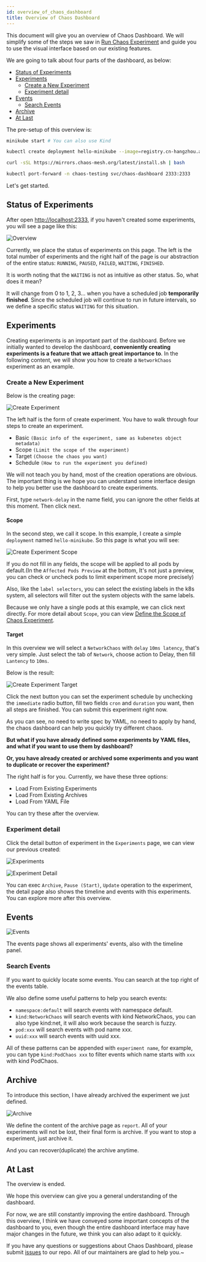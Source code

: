 ```yaml
---
id: overview_of_chaos_dashboard
title: Overview of Chaos Dashboard
---
```


This document will give you an overview of Chaos Dashboard. We will simplify some of the steps we saw in [Run Chaos Experiment](run_chaos_experiment) and guide you to use the visual interface based on our existing features.

We are going to talk about four parts of the dashboard, as below:

- [Status of Experiments](#status-of-experiments)
- [Experiments](#experiments)
  - [Create a New Experiment](#create-a-new-experiment)
  - [Experiment detail](#experiment-detail)
- [Events](#events)
  - [Search Events](#search-events)
- [Archive](#archive)
- [At Last](#at-last)

The pre-setup of this overview is:

```bash
minikube start # You can also use Kind

kubectl create deployment hello-minikube --image=registry.cn-hangzhou.aliyuncs.com/google_containers/echoserver:1.10

curl -sSL https://mirrors.chaos-mesh.org/latest/install.sh | bash

kubectl port-forward -n chaos-testing svc/chaos-dashboard 2333:2333
```

Let's get started.

## Status of Experiments

After open <http://localhost:2333>, if you haven't created some experiments, you will see a page like this:

![Overview](/img/chaos-dashboard/overview.png)

Currently, we place the status of experiments on this page. The left is the total number of experiments and the right half of the page is our abstraction of the entire status: `RUNNING`, `PAUSED`, `FAILED`, `WAITING`, `FINISHED`.

It is worth noting that the `WAITING` is not as intuitive as other status. So, what does it mean?

It will change from 0 to 1, 2, 3... when you have a scheduled job **temporarily finished**. Since the scheduled job will continue to run in future intervals, so we define a specific status `WAITING` for this situation.

## Experiments

Creating experiments is an important part of the dashboard. Before we initially wanted to develop the dashboard, **conveniently creating experiments is a feature that we attach great importance to**.
In the following content, we will show you how to create a `NetworkChaos` experiment as an example.

### Create a New Experiment

Below is the creating page:

![Create Experiment](/img/chaos-dashboard/create-experiment.png)

The left half is the form of create experiment. You have to walk through four steps to create an experiment.

- Basic `(Basic info of the experiment, same as kubenetes object metadata)`
- Scope `(Limit the scope of the experiment)`
- Target `(Choose the chaos you want)`
- Schedule `(How to run the experiment you defined)`

We will not teach you by hand, most of the creation operations are obvious. The important thing is we hope you can understand some interface design to help you better use the dashboard to create experiments.

First, type `network-delay` in the name field, you can ignore the other fields at this moment. Then click next.

#### Scope

In the second step, we call it scope. In this example, I create a simple `deployment` named `hello-minikube`. So this page is what you will see:

![Create Experiment Scope](/img/chaos-dashboard/create-experiment-scope.png)

If you do not fill in any fields, the scope will be applied to all pods by default.(In the `Affected Pods Preview` at the bottom, It's not just a preview, you can check or uncheck pods to limit experiment scope more precisely)

Also, like the `label selectors`, you can select the existing labels in the k8s system, all selectors will filter out the system objects with the same labels.

Because we only have a single pods at this example, we can click next directly. For more detail about `Scope`, you can view [Define the Scope of Chaos Experiment](experiment_scope).

#### Target

In this overview we will select a `NetworkChaos` with `delay` `10ms latency`, that's very simple. Just select the tab of `Network`, choose action to Delay, then fill `Lantency` to `10ms`.

Below is the result:

![Create Experiment Target](/img/chaos-dashboard/create-experiment-target.png)

Click the next button you can set the experiment schedule by unchecking the `immediate` radio button, fill two fields `cron` and `duration` you want, then all steps are finished. You can submit this experiment right now.

As you can see, no need to write spec by YAML, no need to apply by hand, the chaos dashboard can help you quickly try different chaos.

**But what if you have already defined some experiments by YAML files, and what if you want to use them by dashboard?**

**Or, you have already created or archived some experiments and you want to duplicate or recover the experiment?**

The right half is for you. Currently, we have these three options:

- Load From Existing Experiments
- Load From Existing Archives
- Load From YAML File

You can try these after the overview.

### Experiment detail

Click the detail button of experiment in the `Experiments` page, we can view our previous created:

![Experiments](/img/chaos-dashboard/experiments.png)

![Experiment Detail](/img/chaos-dashboard/experiment-detail.png)

You can exec `Archive`, `Pause (Start)`, `Update` operation to the experiment, the detail page also shows the timeline and events with this experiments. You can explore more after this overview.

## Events

![Events](/img/chaos-dashboard/events.png)

The events page shows all experiments' events, also with the timeline panel.

### Search Events

If you want to quickly locate some events. You can search at the top right of the events table.

We also define some useful patterns to help you search events:

- `namespace:default` will search events with namespace default.
- `kind:NetworkChaos` will search events with kind NetworkChaos, you can also type kind:net, it will also work because the search is fuzzy.
- `pod:xxx` will search events with pod name xxx.
- `uuid:xxx` will search events with uuid xxx.

All of these patterns can be appended with `experiment name`, for example, you can type `kind:PodChaos xxx` to filter events which name starts with `xxx` with kind PodChaos.

## Archive

To introduce this section, I have already archived the experiment we just defined.

![Archive](/img/chaos-dashboard/archive.png)

We define the content of the archive page as `report`. All of your experiments will not be lost, their final form is archive. If you want to stop a experiment, just archive it.

And you can recover(duplicate) the archive anytime.

## At Last

The overview is ended.

We hope this overview can give you a general understanding of the dashboard.

For now, we are still constantly improving the entire dashboard. Through this overview, I think we have conveyed some important concepts of the dashboard to you, even though the entire dashboard interface may have major changes in the future, we think you can also adapt to it quickly.

If you have any questions or suggestions about Chaos Dashboard, please submit [issues](https://github.com/chaos-mesh/chaos-mesh/issues) to our repo. All of our maintainers are glad to help you.~
